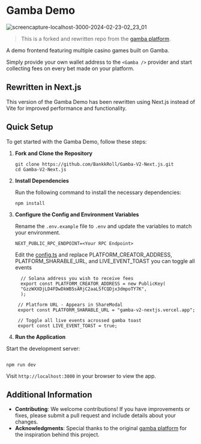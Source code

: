 # Gamba Demo

![screencapture-localhost-3000-2024-02-23-02_23_01](https://github.com/BankkRoll/Gamba-V2-Next.js/assets/106103625/e8610916-e998-4398-8668-0b30dd98638b)

> This is a forked and rewritten repo from the [gamba platform](https://github.com/gamba-labs/platform).

A demo frontend featuring multiple casino games built on Gamba.

Simply provide your own wallet address to the `<Gamba />` provider and start collecting fees on every bet made on your platform.

## Rewritten in Next.js

This version of the Gamba Demo has been rewritten using Next.js instead of Vite for improved performance and functionality.

## Quick Setup

To get started with the Gamba Demo, follow these steps:

1. **Fork and Clone the Repository**

   ```
   git clone https://github.com/BankkRoll/Gamba-V2-Next.js.git
   cd Gamba-V2-Next.js
   ```

2. **Install Dependencies**

   Run the following command to install the necessary dependencies:

   ```
   npm install
   ```

3. **Configure the Config and Environment Variables**

   Rename the `.env.example` file to `.env` and update the variables to match your environment.

   ```
   NEXT_PUBLIC_RPC_ENDPOINT=<Your RPC Endpoint>
   ```

   Edit the [config.ts](./config.ts) and replace PLATFORM_CREATOR_ADDRESS, PLATFORM_SHARABLE_URL, and LIVE_EVENT_TOAST you can toggle all events

   ```
     // Solana address you wish to receive fees
     export const PLATFORM_CREATOR_ADDRESS = new PublicKey(
     "GzzWXXDjLD4FDwDkWB5sARjC2aaLSfCQDjx3dmpoTY7K",
     );

    // Platform URL - Appears in ShareModal
    export const PLATFORM_SHARABLE_URL = "gamba-v2-nextjs.vercel.app";

    // Toggle all live events acrossed gamba toast
    export const LIVE_EVENT_TOAST = true;
   ```

4. **Run the Application**

Start the development server:

```

npm run dev

```

Visit `http://localhost:3000` in your browser to view the app.

## Additional Information

- **Contributing**: We welcome contributions! If you have improvements or fixes, please submit a pull request and include details about your changes.
- **Acknowledgments**: Special thanks to the original [gamba platform](https://github.com/gamba-labs/platform) for the inspiration behind this project.
```
